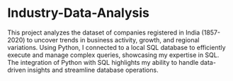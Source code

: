 # Industry-Data-Analysis
This project analyzes the dataset of companies registered in India (1857-2020) to uncover trends in business activity, growth, and regional variations. Using Python, I connected to a local SQL database to efficiently execute and manage complex queries, showcasing my expertise in SQL. The integration of Python with SQL highlights my ability to handle data-driven insights and streamline database operations.
